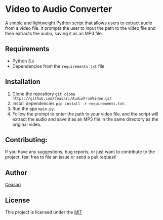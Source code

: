 # Video to Audio Converter

A simple and lightweight Python script that allows users to extract audio from a video file. It prompts the user to input the path to the video file and then extracts the audio, saving it as an MP3 file.

## Requirements

- Python 3.x
- Dependencies from the `requirements.txt` file

## Installation

1. Clone the repository `git clone https://github.com/Ceasari/AudioFromVideo.git`
2. Install dependencies `pip install -r requirements.txt`.
3. Run the app `main.py`.
4. Follow the prompt to enter the path to your video file, and the script will extract the audio and save it as an MP3 file in the same directory as the original video.

## Contributing:

If you have any suggestions, bug reports, or just want to contribute to the project, feel free to file an issue or send a pull request!
 
## Author

[Ceasari](https://github.com/Ceasari)

## License

This project is licensed under the [MIT](LICENSE)
